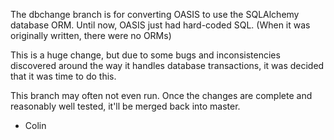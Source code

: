 
The dbchange branch is for converting OASIS to use the SQLAlchemy database ORM. Until
now, OASIS just had hard-coded SQL. (When it was originally written, there were no ORMs)

This is a huge change, but due to some bugs and inconsistencies discovered around the
way it handles database transactions, it was decided that it was time to do this.

This branch may often not even run. Once the changes are complete and reasonably well
tested, it'll be merged back into master.


- Colin
